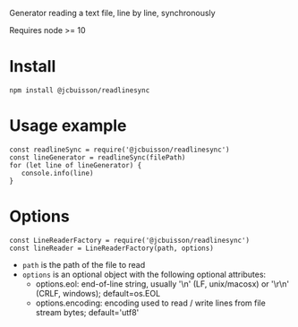 
Generator reading a text file, line by line, synchronously

Requires node >= 10

# Install
```
npm install @jcbuisson/readlinesync
```

# Usage example

```
const readlineSync = require('@jcbuisson/readlinesync')
const lineGenerator = readlineSync(filePath)
for (let line of lineGenerator) {
   console.info(line)
}
```

# Options

```
const LineReaderFactory = require('@jcbuisson/readlinesync')
const lineReader = LineReaderFactory(path, options)
```

- `path` is the path of the file to read
- `options` is an optional object with the following optional attributes:
   - options.eol: end-of-line string, usually '\n' (LF, unix/macosx) or '\r\n' (CRLF, windows); default=os.EOL
   - options.encoding: encoding used to read / write lines from file stream bytes; default='utf8'
